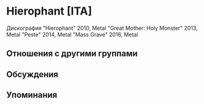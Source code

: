# Hierophant [ITA]

Дискография
"Hierophant" 2010, Metal
"Great Mother: Holy Monster" 2013, Metal
"Peste" 2014, Metal
"Mass Grave" 2016, Metal

## Отношения с другими группами


## Обсуждения


## Упоминания

